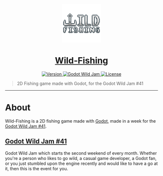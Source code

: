 <p align="center">
	<a href="https://github.com/ClarkThyLord/Wild-Fishing">
		<img width="128px" src="./icon.splash.png" alt="" />
		<h1 align="center">
			Wild-Fishing
		</h1>
	</a>
</p>


<p align="center">
	<a href="https://github.com/ClarkThyLord/Wild-Fishing/releases">
		<img src="https://img.shields.io/badge/Version-1.0.0-green.svg" alt="Version">
	</a>
	<a href="https://itch.io/jam/godot-wild-jam-41">
		<img src="https://img.shields.io/badge/Godot_Wild_Jam-41-orange.svg?logo=data:image/png;base64,iVBORw0KGgoAAAANSUhEUgAAABEAAAAQCAYAAADwMZRfAAAAAXNSR0IArs4c6QAAAARnQU1BAACxjwv8YQUAAAAJcEhZcwAACxEAAAsRAX9kX5EAAADXSURBVDhPtZPdEcIgDMdDJyibOIK+tktoHagTWF2ifdUR3AQ2iAUCl5aA54O/Oy4kgf8lfCjYYYceaSrSTnO2JwXMtT8qhCe5VVDBSd/mF7mg7NCZ1bTk/wjadlq0r+RbCyVia01F4E3WweeJuLfxnsyBrIPPM0QR6QakWCQTqS0u5TYibpHrc72xkW8I8W50OUnIB/jhujdQei/7XBTM2uGPCBAefhCbHCOVVrlqEaktTziPIMZFeYzHI6KaGbqzAnUn14OAFz0tqTWOXNIK/5D7D/cHAD6By2QnB9zuTgAAAABJRU5ErkJggg==" alt="Godot Wild Jam">
	</a>
	<a href="https://github.com/ClarkThyLord/Wild-Fishing/blob/master/LICENSE">
		<img src="https://img.shields.io/badge/License-MIT-brightgreen.svg" alt="License">
	</a>
</p>

> 2D Fishing game made with Godot, for the Godot Wild Jam #41

---

# About
Wild-Fishing is a 2D fishing game made with [Godot](https://github.com/godotengine/godot), made in a week for the [Godot Wild Jam #41](https://itch.io/jam/godot-wild-jam-41).


## [Godot Wild Jam #41](https://itch.io/jam/godot-wild-jam-41)
Godot Wild Jam which starts the second weekend of every month.  Whether you're a person who likes to go wild,  a casual game developer, a Godot fan, or you just stumbled upon the engine recently and would like to have a go at it, then this is the event for you.
